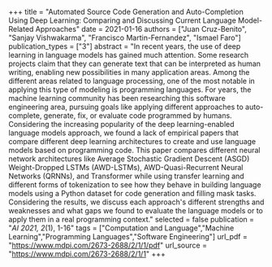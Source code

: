 +++
title = "Automated Source Code Generation and Auto-Completion Using Deep Learning: Comparing and Discussing Current Language Model-Related Approaches"
date = 2021-01-16
authors = ["Juan Cruz-Benito", "Sanjay Vishwakarma", "Francisco Martin-Fernandez", "Ismael Faro"]
publication_types = ["3"]
abstract = "In recent years, the use of deep learning in language models has gained much attention. Some research projects claim that they can generate text that can be interpreted as human writing, enabling new possibilities in many application areas. Among the different areas related to language processing, one of the most notable in applying this type of modeling is programming languages. For years, the machine learning community has been researching this software engineering area, pursuing goals like applying different approaches to auto-complete, generate, fix, or evaluate code programmed by humans. Considering the increasing popularity of the deep learning-enabled language models approach, we found a lack of empirical papers that compare different deep learning architectures to create and use language models based on programming code. This paper compares different neural network architectures like Average Stochastic Gradient Descent (ASGD) Weight-Dropped LSTMs (AWD-LSTMs), AWD-Quasi-Recurrent Neural Networks (QRNNs), and Transformer while using transfer learning and different forms of tokenization to see how they behave in building language models using a Python dataset for code generation and filling mask tasks. Considering the results, we discuss each approach's different strengths and weaknesses and what gaps we found to evaluate the language models or to apply them in a real programming context."
selected = false
publication = "_AI 2021, 2_(1), 1-16"
tags = ["Computation and Language","Machine Learning","Programming Languages","Software Engineering"]
url_pdf = "https://www.mdpi.com/2673-2688/2/1/1/pdf"
url_source = "https://www.mdpi.com/2673-2688/2/1/1"
+++
